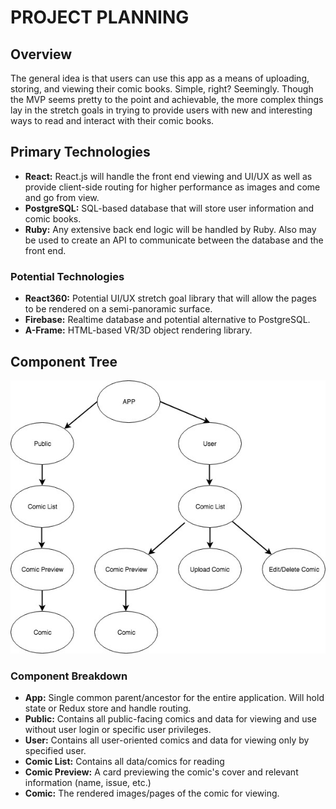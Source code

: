 # PROJECT PLANNING
## Overview
The general idea is that users can use this app as a means of uploading, storing, and viewing their comic books. Simple, right? Seemingly. Though the MVP seems pretty to the point and achievable, the more complex things lay in the stretch goals in trying to provide users with new and interesting ways to read and interact with their comic books.

## Primary Technologies
* **React:** React.js will handle the front end viewing and UI/UX as well as provide client-side routing for higher performance as images and come and go from view.
* **PostgreSQL:** SQL-based database that will store user information and comic books.
* **Ruby:**  Any extensive back end logic will be handled by Ruby. Also may be used to create an API to communicate between the database and the front end.
### Potential Technologies
* **React360:** Potential UI/UX stretch goal library that will allow the pages to be rendered on a semi-panoramic surface.
* **Firebase:** Realtime database and potential alternative to PostgreSQL.
* **A-Frame:** HTML-based VR/3D object rendering library.



## Component Tree
![alt text](./assets/img/component_tree.jpg)
### Component Breakdown
* **App:** Single common parent/ancestor for the entire application. Will hold state or Redux store and handle routing.
* **Public:** Contains all public-facing comics and data for viewing and use without user login or specific user privileges.
* **User:** Contains all user-oriented comics and data for viewing only by specified user.
* **Comic List:** Contains all data/comics for reading
* **Comic Preview:** A card previewing the comic's cover and relevant information (name, issue, etc.)
* **Comic:** The rendered images/pages of the comic for viewing.
